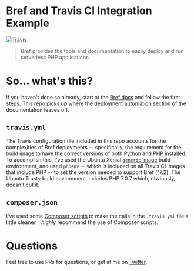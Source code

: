 # Bref and Travis CI Integration Example
[![Travis](https://img.shields.io/travis/guillermoandrae/bref-hello-world.svg?style=flat-square)](https://travis-ci.org/guillermoandrae/bref-hello-world)

> Bref provides the tools and documentation to easily deploy and run serverless PHP applications.

# So... what's this?
If you haven't done so already, start at the [Bref docs](https://bref.sh/docs/) and follow the first steps. This repo picks up where the [deployment automation](https://bref.sh/docs/deploy.html#automating-deployments) section of the documentation leaves off.

## `travis.yml`
The Travis configuration file included in this repo accounts for the complexities of Bref deployments -- specifically, the requirement for the build image to have the correct versions of both Python and PHP installed. To accomplish this, I've used the Ubuntu Xenial [`generic` image](https://docs.travis-ci.com/user/languages/minimal-and-generic/#generic) build environment, and used `phpenv` -- which is included on all Travis CI images that include PHP -- to set the version needed to support Bref (^7.2). The Ubuntu Trusty build environment includes PHP 7.0.7 which, obviously, doesn't cut it.

## `composer.json`
I've used some [Composer scripts](https://getcomposer.org/doc/articles/scripts.md) to make the calls in the `.travis.yml` file a little cleaner. I *highly* recommend the use of Composer scripts.

# Questions
Feel free to use PRs for questions, or get at me on [Twitter](https://twitter.com/guillermoandrae). 